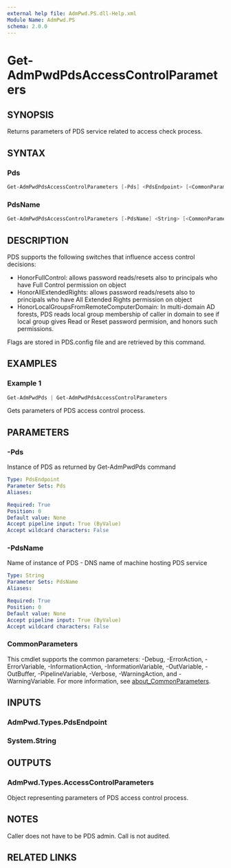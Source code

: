 ```yaml
---
external help file: AdmPwd.PS.dll-Help.xml
Module Name: AdmPwd.PS
schema: 2.0.0
---
```


# Get-AdmPwdPdsAccessControlParameters

## SYNOPSIS
Returns parameters of PDS service related to access check process.

## SYNTAX

### Pds
```powershell
Get-AdmPwdPdsAccessControlParameters [-Pds] <PdsEndpoint> [<CommonParameters>]
```

### PdsName
```powershell
Get-AdmPwdPdsAccessControlParameters [-PdsName] <String> [<CommonParameters>]
```

## DESCRIPTION
PDS supports the following switches that influence access control decisions:
- HonorFullControl: allows password reads/resets also to principals who have Full Control permission on object
- HonorAllExtendedRights: allows password reads/resets also to principals who have All Extended Rights permission on object
- HonorLocalGroupsFromRemoteComputerDomain: In multi-domain AD forests, PDS reads local group membership of caller in domain to see if local group gives Read or Reset password permision, and honors such permissions.

Flags are stored in PDS.config file and are retrieved by this command.

## EXAMPLES

### Example 1
```powershell
Get-AdmPwdPds | Get-AdmPwdPdsAccessControlParameters
```

Gets parameters of PDS access control process.

## PARAMETERS

### -Pds
Instance of PDS as returned by Get-AdmPwdPds command

```yaml
Type: PdsEndpoint
Parameter Sets: Pds
Aliases:

Required: True
Position: 0
Default value: None
Accept pipeline input: True (ByValue)
Accept wildcard characters: False
```

### -PdsName
Name of instance of PDS  - DNS name of machine hosting PDS service

```yaml
Type: String
Parameter Sets: PdsName
Aliases:

Required: True
Position: 0
Default value: None
Accept pipeline input: True (ByValue)
Accept wildcard characters: False
```

### CommonParameters
This cmdlet supports the common parameters: -Debug, -ErrorAction, -ErrorVariable, -InformationAction, -InformationVariable, -OutVariable, -OutBuffer, -PipelineVariable, -Verbose, -WarningAction, and -WarningVariable. For more information, see [about_CommonParameters](http://go.microsoft.com/fwlink/?LinkID=113216).

## INPUTS

### AdmPwd.Types.PdsEndpoint
### System.String
## OUTPUTS

### AdmPwd.Types.AccessControlParameters
Object representing parameters of PDS access control process.

## NOTES
Caller does not have to be PDS admin. Call is not audited.
## RELATED LINKS
